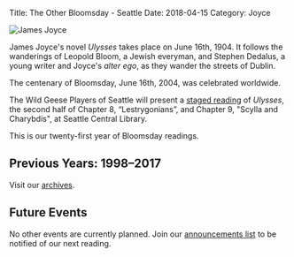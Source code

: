 Title: The Other Bloomsday - Seattle
Date: 2018-04-15
Category: Joyce

![James Joyce]({filename}/images/jj1.jpg)

James Joyce's novel *Ulysses* takes place on June 16th, 1904. It follows
the wanderings of Leopold Bloom, a Jewish everyman, and Stephen Dedalus,
a young writer and Joyce's *alter ego*, as they wander the streets of
Dublin.

The centenary of Bloomsday, June 16th, 2004, was celebrated worldwide.

The Wild Geese Players of Seattle will present a
[staged reading]({filename}Joyce/Bloomsday/2018.md "The Other Bloomsday")
of *Ulysses*,
the second half of Chapter 8, “Lestrygonians”,
and Chapter 9, "Scylla and Charybdis",
at Seattle Central Library.

This is our twenty-first year of Bloomsday readings.

## Previous Years: 1998–2017

Visit our [archives]({filename}archives.md).

## Future Events

No other events are currently planned.
Join our [announcements list]({filename}announcements.md)
to be notified of our next reading.
